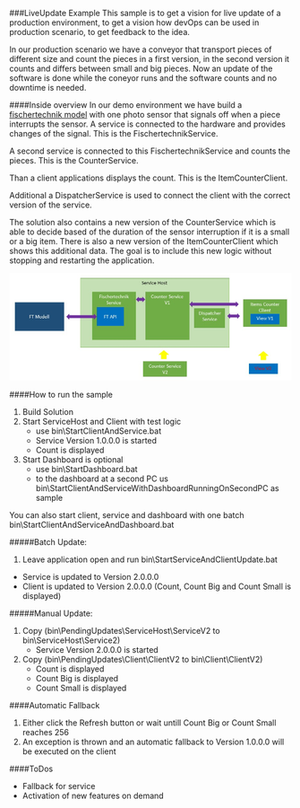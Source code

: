 ###LiveUpdate Example
This sample is to get a vision for live update of a production environment,
to get a vision how devOps can be used in production scenario,
to get feedback to the idea.

In our production scenario we have a conveyor that transport pieces of different size and count the
pieces in a first version, in the second version it counts and differs between small and big pieces.
Now an update of the software is done while the coneyor runs and the software counts and no downtime is needed.

####Inside overview
In our demo environment we have build a [fischertechnik model](http://www.fischertechnik.de/en/Home/products/industry.aspx) with one photo sensor that signals off
 when a piece interrupts the sensor. A service is connected to the hardware and provides changes of the signal. This is the FischertechnikService. 

A second service is connected to this FischertechnikService and counts the pieces. This is the CounterService.

Than a client applications displays the count. This is the ItemCounterClient.

Additional a DispatcherService is used to connect the client with the correct version of the service.

The solution also contains a new version of the CounterService which is able to decide based of the duration of the sensor interruption if it is a 
small or a big item. There is also a new version of the ItemCounterClient which shows this additional data. The goal is to include this new logic 
without stopping and restarting the application.

![components diagram](https://github.com/artiso-solutions/samples/blob/master/LiveUpdate/Diagram.png)

####How to run the sample
1. Build Solution
2. Start ServiceHost and Client with test logic
	* use bin\StartClientAndService.bat
	* Service Version 1.0.0.0 is started
	* Count is displayed
3. Start Dashboard is optional
	* use bin\StartDashboard.bat
	* to the dashboard at a second PC us bin\StartClientAndServiceWithDashboardRunningOnSecondPC as sample

You can also start client, service and dashboard with one batch bin\StartClientAndServiceAndDashboard.bat

#####Batch Update:
1. Leave application open and run bin\StartServiceAndClientUpdate.bat
* Service is updated to Version 2.0.0.0
* Client is updated to Version 2.0.0.0 (Count, Count Big and Count Small is displayed)

#####Manual Update:
1. Copy (bin\PendingUpdates\ServiceHost\ServiceV2 to bin\ServiceHost\Service2)
	* Service Version 2.0.0.0 is started
2. Copy (bin\PendingUpdates\Client\ClientV2 to bin\Client\ClientV2)
	* Count is displayed
	* Count Big is displayed
	* Count Small is displayed 

####Automatic Fallback
1. Either click the Refresh button or wait untill Count Big or Count Small reaches 256
2. An exception is thrown and an automatic fallback to Version 1.0.0.0 will be executed on the client

####ToDos
* Fallback for service
* Activation of new features on demand 
